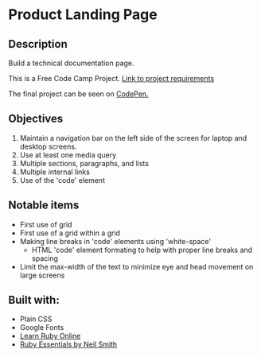 # Product Landing Page

## Description
Build a technical documentation page.

This is a Free Code Camp Project. [Link to project requirements](https://www.freecodecamp.org/learn/responsive-web-design/responsive-web-design-projects/build-a-technical-documentation-page)

The final project can be seen on [CodePen.](https://codepen.io/plaustralcl/full/abByjLG)

## Objectives
1. Maintain a navigation bar on the left side of the screen for laptop and 
desktop screens.
2. Use at least one media query
3. Multiple sections, paragraphs, and lists
4. Multiple internal links
5. Use of the 'code' element

## Notable items
* First use of grid
* First use of a grid within a grid
* Making line breaks in 'code' elements using 'white-space'
  * HTML 'code' element formating to help with proper line breaks and spacing
* Limit the max-width of the text to minimize eye and head movement on large screens

## Built with:
* Plain CSS
* Google Fonts
* [Learn Ruby Online](https://www.learnrubyonline.org/en/Hello_World")
* [Ruby Essentials by Neil Smith](http://www.techotopia.com/index.php/Ruby_Essentials)

